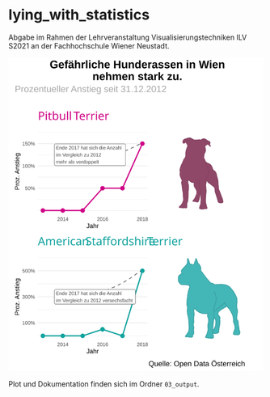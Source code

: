 # lying_with_statistics

Abgabe im Rahmen der Lehrveranstaltung Visualisierungstechniken ILV S2021 an der Fachhochschule Wiener Neustadt.

<div style="img align:center"><img src="https://raw.githubusercontent.com/biegt/lying_with_statistics/ac6336fdab89fd07007df326de8d11e5b2c7e230/03_output/plot.svg"/></div>

Plot und Dokumentation finden sich im Ordner `03_output`.
